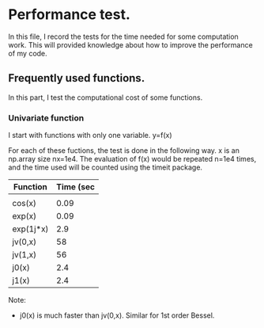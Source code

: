 # Performance test.
In this file, I record the tests for the time needed for some computation work.
This will provided knowledge about how to improve the performance of my code.

## Frequently used functions.
In this part, I test the computational cost of some functions.

### Univariate function
I start with functions with only one variable.
  y=f(x)

For each of these fuctions, the test is done in the following way.
x is an np.array size nx=1e4.
The evaluation of f(x) would be repeated n=1e4 times,
and the time used will be counted using the timeit package.

| Function      |   Time (sec   |
| ------------- | ------------- |
|               |               |
| cos(x)        |      0.09     |
| exp(x)        |      0.09     |
| exp(1j*x)     |      2.9      |
| jv(0,x)       |      58       |
| jv(1,x)       |      56       |
| j0(x)         |      2.4      |
| j1(x)         |      2.4      |

Note:
- j0(x) is much faster than jv(0,x). Similar for 1st order Bessel.

